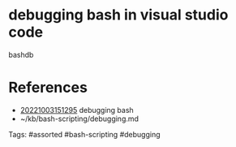# debugging bash in visual studio code
bashdb

# References
- [20221003151295](/zet/20221003151295/README.md) debugging bash
- ~/kb/bash-scripting/debugging.md

Tags:
    #assorted #bash-scripting #debugging
